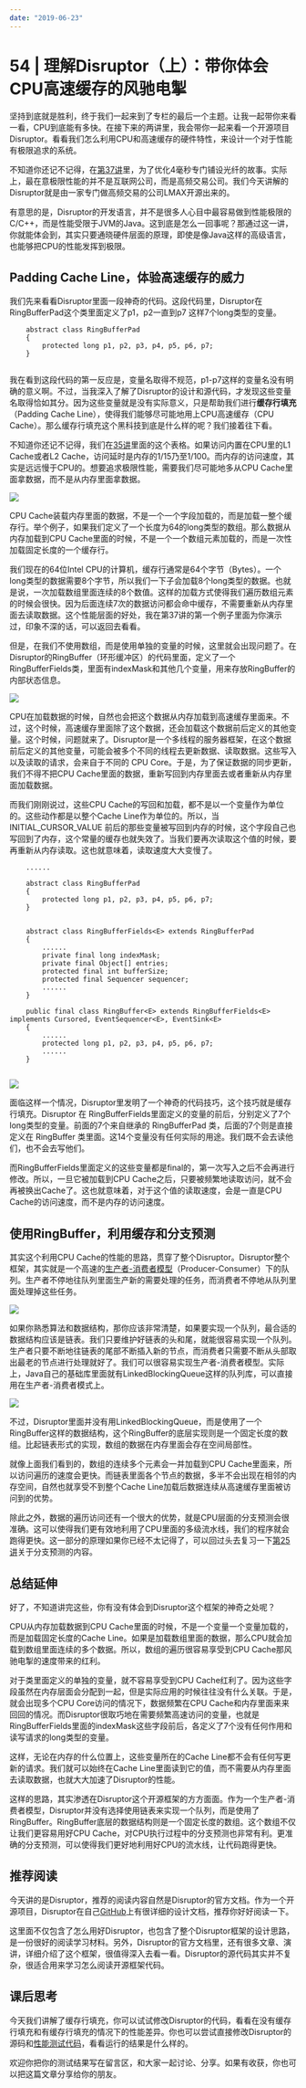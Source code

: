 ```yaml
---
date: "2019-06-23"
---  
```

      
# 54 | 理解Disruptor（上）：带你体会CPU高速缓存的风驰电掣
坚持到底就是胜利，终于我们一起来到了专栏的最后一个主题。让我一起带你来看一看，CPU到底能有多快。在接下来的两讲里，我会带你一起来看一个开源项目Disruptor。看看我们怎么利用CPU和高速缓存的硬件特性，来设计一个对于性能有极限追求的系统。

不知道你还记不记得，在[第37讲](https://time.geekbang.org/column/article/107477)里，为了优化4毫秒专门铺设光纤的故事。实际上，最在意极限性能的并不是互联网公司，而是高频交易公司。我们今天讲解的Disruptor就是由一家专门做高频交易的公司LMAX开源出来的。

有意思的是，Disruptor的开发语言，并不是很多人心目中最容易做到性能极限的C/C++，而是性能受限于JVM的Java。这到底是怎么一回事呢？那通过这一讲，你就能体会到，其实只要通晓硬件层面的原理，即使是像Java这样的高级语言，也能够把CPU的性能发挥到极限。

## Padding Cache Line，体验高速缓存的威力

我们先来看看Disruptor里面一段神奇的代码。这段代码里，Disruptor在RingBufferPad这个类里面定义了p1，p2一直到p7 这样7个long类型的变量。

```
    abstract class RingBufferPad
    {
        protected long p1, p2, p3, p4, p5, p6, p7;
    }
    

```

我在看到这段代码的第一反应是，变量名取得不规范，p1-p7这样的变量名没有明确的意义啊。不过，当我深入了解了Disruptor的设计和源代码，才发现这些变量名取得恰如其分。因为这些变量就是没有实际意义，只是帮助我们进行**缓存行填充**（Padding Cache Line），使得我们能够尽可能地用上CPU高速缓存（CPU Cache）。那么缓存行填充这个黑科技到底是什么样的呢？我们接着往下看。

<!-- [[[read_end]]] -->

不知道你还记不记得，我们在[35讲](https://time.geekbang.org/column/article/107422)里面的这个表格。如果访问内置在CPU里的L1 Cache或者L2 Cache，访问延时是内存的1/15乃至1/100。而内存的访问速度，其实是远远慢于CPU的。想要追求极限性能，需要我们尽可能地多从CPU Cache里面拿数据，而不是从内存里面拿数据。

![](/images/深入浅出计算机组成原理/05.应用篇/resourceimaged3a6d39b0f2b3962d646133d450541fb75a6.png)

CPU Cache装载内存里面的数据，不是一个一个字段加载的，而是加载一整个缓存行。举个例子，如果我们定义了一个长度为64的long类型的数组。那么数据从内存加载到CPU Cache里面的时候，不是一个一个数组元素加载的，而是一次性加载固定长度的一个缓存行。

我们现在的64位Intel CPU的计算机，缓存行通常是64个字节（Bytes）。一个long类型的数据需要8个字节，所以我们一下子会加载8个long类型的数据。也就是说，一次加载数组里面连续的8个数值。这样的加载方式使得我们遍历数组元素的时候会很快。因为后面连续7次的数据访问都会命中缓存，不需要重新从内存里面去读取数据。这个性能层面的好处，我在第37讲的第一个例子里面为你演示过，印象不深的话，可以返回去看看。

但是，在我们不使用数组，而是使用单独的变量的时候，这里就会出现问题了。在Disruptor的RingBuffer（环形缓冲区）的代码里面，定义了一个RingBufferFields类，里面有indexMask和其他几个变量，用来存放RingBuffer的内部状态信息。

![](/images/深入浅出计算机组成原理/05.应用篇/resourceimage23f623adbbc656243ce85fdb8c7fab42ecf6.jpeg)

CPU在加载数据的时候，自然也会把这个数据从内存加载到高速缓存里面来。不过，这个时候，高速缓存里面除了这个数据，还会加载这个数据前后定义的其他变量。这个时候，问题就来了。Disruptor是一个多线程的服务器框架，在这个数据前后定义的其他变量，可能会被多个不同的线程去更新数据、读取数据。这些写入以及读取的请求，会来自于不同的 CPU Core。于是，为了保证数据的同步更新，我们不得不把CPU Cache里面的数据，重新写回到内存里面去或者重新从内存里面加载数据。

而我们刚刚说过，这些CPU Cache的写回和加载，都不是以一个变量作为单位的。这些动作都是以整个Cache Line作为单位的。所以，当INITIAL\_CURSOR\_VALUE 前后的那些变量被写回到内存的时候，这个字段自己也写回到了内存，这个常量的缓存也就失效了。当我们要再次读取这个值的时候，要再重新从内存读取。这也就意味着，读取速度大大变慢了。

```
    ......
    
    abstract class RingBufferPad
    {
        protected long p1, p2, p3, p4, p5, p6, p7;
    }
    	
    
    abstract class RingBufferFields<E> extends RingBufferPad
    {
        ......    
        private final long indexMask;
    	private final Object[] entries;
    	protected final int bufferSize;
    	protected final Sequencer sequencer;
        ......    
    }
    
    public final class RingBuffer<E> extends RingBufferFields<E> implements Cursored, EventSequencer<E>, EventSink<E>
    {
        ......    
        protected long p1, p2, p3, p4, p5, p6, p7;
        ......
    }
    

```

![](/images/深入浅出计算机组成原理/05.应用篇/resourceimage93b19330b8fb1e8de3f62d34c6f85f268db1.jpeg)

面临这样一个情况，Disruptor里发明了一个神奇的代码技巧，这个技巧就是缓存行填充。Disruptor 在 RingBufferFields里面定义的变量的前后，分别定义了7个long类型的变量。前面的7个来自继承的 RingBufferPad 类，后面的7个则是直接定义在 RingBuffer 类里面。这14个变量没有任何实际的用途。我们既不会去读他们，也不会去写他们。

而RingBufferFields里面定义的这些变量都是final的，第一次写入之后不会再进行修改。所以，一旦它被加载到CPU Cache之后，只要被频繁地读取访问，就不会再被换出Cache了。这也就意味着，对于这个值的读取速度，会是一直是CPU Cache的访问速度，而不是内存的访问速度。

## 使用RingBuffer，利用缓存和分支预测

其实这个利用CPU Cache的性能的思路，贯穿了整个Disruptor。Disruptor整个框架，其实就是一个高速的[生产者-消费者模型](https://en.wikipedia.org/wiki/Producer%E2%80%93consumer_problem)（Producer-Consumer）下的队列。生产者不停地往队列里面生产新的需要处理的任务，而消费者不停地从队列里面处理掉这些任务。

![](/images/深入浅出计算机组成原理/05.应用篇/resourceimage6556659082942118e7c69eb3807b00f5f556.jpeg)

如果你熟悉算法和数据结构，那你应该非常清楚，如果要实现一个队列，最合适的数据结构应该是链表。我们只要维护好链表的头和尾，就能很容易实现一个队列。生产者只要不断地往链表的尾部不断插入新的节点，而消费者只需要不断从头部取出最老的节点进行处理就好了。我们可以很容易实现生产者-消费者模型。实际上，Java自己的基础库里面就有LinkedBlockingQueue这样的队列库，可以直接用在生产者-消费者模式上。

![](/images/深入浅出计算机组成原理/05.应用篇/resourceimage450e45d4c7c8b0cb1f056684199e39660f0e.jpeg)

不过，Disruptor里面并没有用LinkedBlockingQueue，而是使用了一个RingBuffer这样的数据结构，这个RingBuffer的底层实现则是一个固定长度的数组。比起链表形式的实现，数组的数据在内存里面会存在空间局部性。

就像上面我们看到的，数组的连续多个元素会一并加载到CPU Cache里面来，所以访问遍历的速度会更快。而链表里面各个节点的数据，多半不会出现在相邻的内存空间，自然也就享受不到整个Cache Line加载后数据连续从高速缓存里面被访问到的优势。

除此之外，数据的遍历访问还有一个很大的优势，就是CPU层面的分支预测会很准确。这可以使得我们更有效地利用了CPU里面的多级流水线，我们的程序就会跑得更快。这一部分的原理如果你已经不太记得了，可以回过头去复习一下[第25讲](https://time.geekbang.org/column/article/102166)关于分支预测的内容。

## 总结延伸

好了，不知道讲完这些，你有没有体会到Disruptor这个框架的神奇之处呢？

CPU从内存加载数据到CPU Cache里面的时候，不是一个变量一个变量加载的，而是加载固定长度的Cache Line。如果是加载数组里面的数据，那么CPU就会加载到数组里面连续的多个数据。所以，数组的遍历很容易享受到CPU Cache那风驰电掣的速度带来的红利。

对于类里面定义的单独的变量，就不容易享受到CPU Cache红利了。因为这些字段虽然在内存层面会分配到一起，但是实际应用的时候往往没有什么关联。于是，就会出现多个CPU Core访问的情况下，数据频繁在CPU Cache和内存里面来来回回的情况。而Disruptor很取巧地在需要频繁高速访问的变量，也就是RingBufferFields里面的indexMask这些字段前后，各定义了7个没有任何作用和读写请求的long类型的变量。

这样，无论在内存的什么位置上，这些变量所在的Cache Line都不会有任何写更新的请求。我们就可以始终在Cache Line里面读到它的值，而不需要从内存里面去读取数据，也就大大加速了Disruptor的性能。

这样的思路，其实渗透在Disruptor这个开源框架的方方面面。作为一个生产者-消费者模型，Disruptor并没有选择使用链表来实现一个队列，而是使用了RingBuffer。RingBuffer底层的数据结构则是一个固定长度的数组。这个数组不仅让我们更容易用好CPU Cache，对CPU执行过程中的分支预测也非常有利。更准确的分支预测，可以使得我们更好地利用好CPU的流水线，让代码跑得更快。

## 推荐阅读

今天讲的是Disruptor，推荐的阅读内容自然是Disruptor的官方文档。作为一个开源项目，Disruptor在自己[GitHub](https://github.com/LMAX-Exchange/disruptor/wiki/Introduction)上有很详细的设计文档，推荐你好好阅读一下。

这里面不仅包含了怎么用好Disruptor，也包含了整个Disruptor框架的设计思路，是一份很好的阅读学习材料。另外，Disruptor的官方文档里，还有很多文章、演讲，详细介绍了这个框架，很值得深入去看一看。Disruptor的源代码其实并不复杂，很适合用来学习怎么阅读开源框架代码。

## 课后思考

今天我们讲解了缓存行填充，你可以试试修改Disruptor的代码，看看在没有缓存行填充和有缓存行填充的情况下的性能差异。你也可以尝试直接修改Disruptor的源码和[性能测试代码](https://github.com/LMAX-Exchange/disruptor/blob/master/src/perftest/java/com/lmax/disruptor/immutable/CustomPerformanceTest.java)，看看运行的结果是什么样的。

欢迎你把你的测试结果写在留言区，和大家一起讨论、分享。如果有收获，你也可以把这篇文章分享给你的朋友。